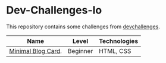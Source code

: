 # Dev-Challenges-Io

This repository contains some challenges from [devchallenges](https://devchallenges.io/challenges).

| Name                                                                                               | Level    | Technologies |
| -------------------------------------------------------------------------------------------------- | -------- | ------------ |
| [Minimal Blog Card](https://alvinfaisal.github.io/dev-challenges-io/minimal-blog-card/index.html). | Beginner | HTML, CSS    |
